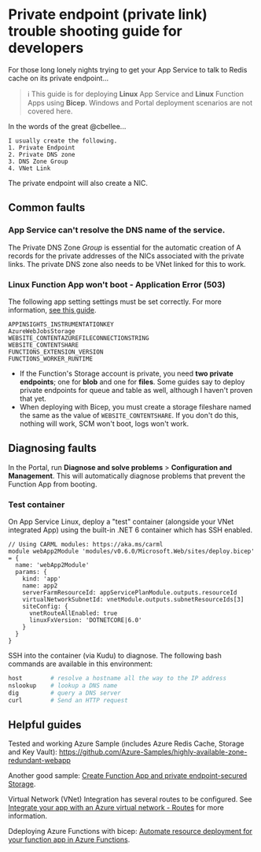 # Private endpoint (private link) trouble shooting guide for developers

For those long lonely nights trying to get your App Service to talk to Redis cache on its private endpoint...

> ℹ️ This guide is for deploying **Linux** App Service and **Linux** Function Apps using **Bicep**. Windows and Portal deployment scenarios are not covered here.

In the words of the great @cbellee...

    I usually create the following.
    1. Private Endpoint
    2. Private DNS zone
    3. DNS Zone Group
    4. VNet Link

The private endpoint will also create a NIC.

## Common faults

### App Service can't resolve the DNS name of the service. 

The Private DNS Zone _Group_ is essential for the automatic creation of A records for the private addresses of the NICs associated with the private links. The private DNS zone also needs to be VNet linked for this to work.

### Linux Function App won't boot - Application Error (503)

The following app setting settings must be set correctly. For more information, [see this guide](https://docs.microsoft.com/en-us/azure/azure-functions/functions-infrastructure-as-code?tabs=bicep#linux-3).

    APPINSIGHTS_INSTRUMENTATIONKEY
    AzureWebJobsStorage
    WEBSITE_CONTENTAZUREFILECONNECTIONSTRING
    WEBSITE_CONTENTSHARE
    FUNCTIONS_EXTENSION_VERSION
    FUNCTIONS_WORKER_RUNTIME

* If the Function's Storage account is private, you need **two private endpoints**; one for **blob** and one for **files**. Some guides say to deploy private endpoints for queue and table as well, although I haven't proven that yet.
* When deploying with Bicep, you must create a storage fileshare named the same as the value of `WEBSITE_CONTENTSHARE`. If you don't do this, nothing will work, SCM won't boot, logs won't work.

## Diagnosing faults

In the Portal, run **Diagnose and solve problems** > **Configuration and Management**. This will automatically diagnose problems that prevent the Function App from booting.

### Test container
On App Service Linux, deploy a "test" container (alongside your VNet integrated App) using the built-in .NET 6 container which has SSH enabled. 

```bicep
// Using CARML modules: https://aka.ms/carml
module webApp2Module 'modules/v0.6.0/Microsoft.Web/sites/deploy.bicep' = {
  name: 'webApp2Module'
  params: {
    kind: 'app'
    name: app2
    serverFarmResourceId: appServicePlanModule.outputs.resourceId
    virtualNetworkSubnetId: vnetModule.outputs.subnetResourceIds[3]
    siteConfig: {
      vnetRouteAllEnabled: true
      linuxFxVersion: 'DOTNETCORE|6.0'
    }
  }
}
```

SSH into the container (via Kudu) to diagnose. The following bash commands are available in this environment:

```bash
host        # resolve a hostname all the way to the IP address
nslookup    # lookup a DNS name
dig         # query a DNS server
curl        # Send an HTTP request
```

## Helpful guides

Tested and working Azure Sample (includes Azure Redis Cache, Storage and Key Vault): https://github.com/Azure-Samples/highly-available-zone-redundant-webapp

Another good sample: [Create Function App and private endpoint-secured Storage](https://github.com/Azure/azure-quickstart-templates/blob/master/quickstarts/microsoft.web/function-app-storage-private-endpoints/main.bicep).

Virtual Network (VNet) Integration has several routes to be configured. See [Integrate your app with an Azure virtual network - Routes](https://docs.microsoft.com/en-us/azure/app-service/overview-vnet-integration#routes) for more information.

Ddeploying Azure Functions with bicep: [Automate resource deployment for your function app in Azure Functions](https://docs.microsoft.com/en-us/azure/azure-functions/functions-infrastructure-as-code?tabs=bicep).
